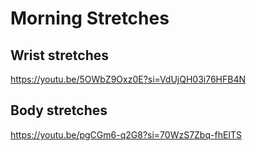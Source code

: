 # Morning Stretches

## Wrist stretches

https://youtu.be/5OWbZ9Oxz0E?si=VdUjQH03i76HFB4N

## Body stretches

https://youtu.be/pgCGm6-q2G8?si=70WzS7Zbq-fhEITS